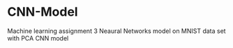 # CNN-Model
Machine learning assignment 3
Neaural Networks model on MNIST data set with PCA
CNN model
